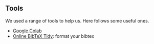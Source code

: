 ## Tools 

We used a range of tools to help us. Here follows some useful ones.

- [Google Colab](https://colab.research.google.com/)
- [Online BibTeX Tidy](https://flamingtempura.github.io/bibtex-tidy/): format your bibtex
